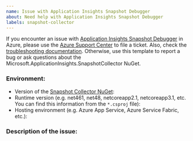 ```yaml
---
name: Issue with Application Insights Snapshot Debugger
about: Need help with Application Insights Snapshot Debugger
labels: snapshot-collector
---
```


If you encounter an issue with [Application Insights Snapshot Debugger](https://docs.microsoft.com/azure/azure-monitor/app/snapshot-debugger) in Azure, please use the [Azure Support Center](https://azure.microsoft.com/support/create-ticket/) to file a ticket. Also, check the [troubleshooting documentation](https://docs.microsoft.com/azure/azure-monitor/app/snapshot-debugger-troubleshoot). Otherwise, use this template to report a bug or ask questions about the Microsoft.ApplicationInsights.SnapshotCollector NuGet.

### Environment:
* Version of the [Snapshot Collector NuGet](https://nuget.org/packages/Microsoft.ApplicationInsights.SnapshotCollector):
* Runtime version (e.g. net461, net48, netcoreapp2.1, netcoreapp3.1, etc. You can find this information from the `*.csproj` file):
* Hosting environment (e.g. Azure App Service, Azure Service Fabric, etc.):

### Description of the issue:
